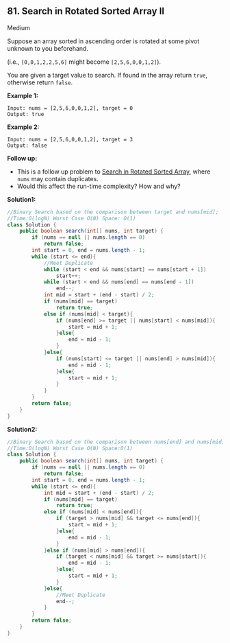 ## 81. Search in Rotated Sorted Array II

Medium

Suppose an array sorted in ascending order is rotated at some pivot unknown to you beforehand.

(i.e., `[0,0,1,2,2,5,6]` might become `[2,5,6,0,0,1,2]`).

You are given a target value to search. If found in the array return `true`, otherwise return `false`.

**Example 1:**

```
Input: nums = [2,5,6,0,0,1,2], target = 0
Output: true
```

**Example 2:**

```
Input: nums = [2,5,6,0,0,1,2], target = 3
Output: false
```

**Follow up:**

- This is a follow up problem to [Search in Rotated Sorted Array](https://leetcode.com/problems/search-in-rotated-sorted-array/description/), where `nums` may contain duplicates.
- Would this affect the run-time complexity? How and why?

**Solution1:**

```java
//Binary Search based on the comparison between target and nums[mid];
//Time:O(logN) Worst Case O(N) Space: O(1)
class Solution {
    public boolean search(int[] nums, int target) {
        if (nums == null || nums.length == 0)
            return false;
        int start = 0, end = nums.length - 1;
        while (start <= end){
            //Meet Duplicate
            while (start < end && nums[start] == nums[start + 1]) 
                start++;
            while (start < end && nums[end] == nums[end - 1])
                end--;
            int mid = start + (end - start) / 2;
            if (nums[mid] == target)
                return true;
            else if (nums[mid] < target){
                if (nums[end] >= target || nums[start] < nums[mid]){
                    start = mid + 1;
                }else{
                    end = mid - 1;
                }
            }else{
                if (nums[start] <= target || nums[end] > nums[mid]){
                    end = mid - 1;
                }else{
                    start = mid + 1;
                }
            }
        }
        return false;
    }
}
```

**Solution2:**

```java
//Binary Search based on the comparison between nums[end] and nums[mid]
//Time:O(logN) Worst Case O(N) Space:O(1) 
class Solution {
    public boolean search(int[] nums, int target) {
        if (nums == null || nums.length == 0)
            return false;
        int start = 0, end = nums.length - 1;
        while (start <= end){
            int mid = start + (end - start) / 2;
            if (nums[mid] == target)
                return true;
            else if (nums[mid] < nums[end]){
                if (target > nums[mid] && target <= nums[end]){
                    start = mid + 1;
                }else{
                    end = mid - 1;
                }
            }else if (nums[mid] > nums[end]){
                if (target < nums[mid] && target >= nums[start]){
                    end = mid - 1;
                }else{
                    start = mid + 1;
                }
            }else{
                //Meet Duplicate
                end--;
            }
        }
        return false;
    }
}
```

